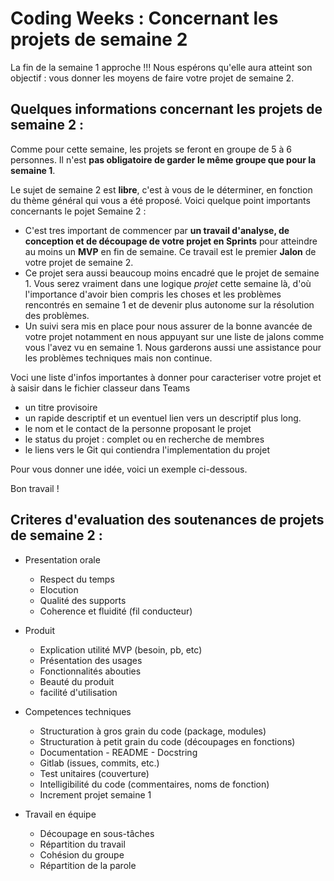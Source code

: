 # Coding Weeks : Concernant les projets de semaine 2




La fin de la semaine 1 approche !!!
Nous espérons qu'elle aura atteint son objectif : vous donner les moyens de faire votre projet de semaine 2.


## Quelques informations concernant les projets de semaine 2 :

Comme pour cette semaine, les projets se feront en groupe de 5 à 6 personnes. Il n'est **pas obligatoire de garder le même groupe que pour la semaine 1**. 

Le sujet de semaine 2 est **libre**, c'est à vous de le déterminer, en fonction du thème général qui vous a été proposé. 
Voici quelque point importants concernants le pojet Semaine 2 : 

* C'est tres important de commencer par **un travail d'analyse, de conception et de découpage de votre projet en Sprints** pour atteindre au moins un **MVP** en fin de semaine. Ce travail est le premier **Jalon** de votre projet de semaine 2.
* Ce projet sera aussi beaucoup moins encadré que le projet de semaine 1. Vous serez vraiment dans une logique *projet* cette semaine là, d'où l'importance d'avoir bien compris les choses et les problèmes rencontrés en semaine 1 et de devenir plus autonome sur la résolution des problèmes.
* Un suivi sera mis en place pour nous assurer de la bonne avancée de votre projet notamment en nous appuyant sur une liste de jalons comme vous l'avez vu en semaine 1. Nous garderons aussi une assistance pour les problèmes techniques mais non continue.

Voci une liste d'infos importantes à donner pour caracteriser votre projet et à saisir dans le fichier classeur dans Teams
* un titre provisoire
* un rapide descriptif et un eventuel lien vers un descriptif plus long.
* le nom et le contact de la personne proposant le projet
* le status du projet : complet ou en recherche de membres
* le liens vers le Git qui contiendra l'implementation du projet

Pour vous donner une idée, voici un exemple ci-dessous.

Bon travail ! 


## Criteres d'evaluation des soutenances de projets de semaine 2 :

* Presentation orale
 	* Respect du temps
 	* Elocution
 	* Qualité des supports 
 	* Coherence et fluidité (fil conducteur)

* Produit
 	* Explication utilité MVP (besoin, pb, etc)
 	* Présentation des usages
 	* Fonctionnalités abouties
 	* Beauté du produit 
 	* facilité d'utilisation

* Competences techniques
	* Structuration à gros grain du code (package, modules)
	* Structuration à petit grain du code (découpages en fonctions)
	* Documentation - README - Docstring
	* Gitlab (issues, commits, etc.)
	* Test unitaires (couverture)
	* Intelligibilité du code (commentaires, noms de fonction)
	* Increment projet semaine 1
* Travail en équipe 
	* Découpage en sous-tâches
	* Répartition du travail
	* Cohésion du groupe
	* Répartition de la parole
	


